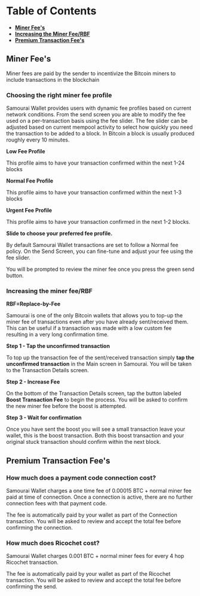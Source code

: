# Table of Contents
- [**Miner Fee's**](https://github.com/Samourai-Wallet/samourai-wallet-android/blob/develop/Guides/Fees.md#Miner-Fee's)
- [**Increasing the Miner Fee/RBF**](https://github.com/Samourai-Wallet/samourai-wallet-android/blob/develop/Guides/Fees.md#Increasing-the-miner-fee/RBF)
- [**Premium Transaction Fee's**](https://github.com/Samourai-Wallet/samourai-wallet-android/blob/develop/Guides/Fees.md#Premium-Transaction-Fee's)

## Miner Fee's

Miner fees are paid by the sender to incentivize the Bitcoin miners to include transactions in the blockchain

### Choosing the right miner fee profile

Samourai Wallet provides users with dynamic fee profiles based on current network conditions. From the send screen you are able to modify the fee used on a per-transaction basis using the fee slider. The fee slider can be adjusted based on current mempool activity to select how quickly you need the transaction to be added to a block. In Bitcoin a block is usually produced roughly every 10 minutes.

**Low Fee Profile**

This profile aims to have your transaction confirmed within the next 1-24 blocks

**Normal Fee Profile**

This profile aims to have your transaction confirmed within the next 1-3 blocks

**Urgent Fee Profile**

This profile aims to have your transaction confirmed in the next 1-2 blocks.

**Slide to choose your preferred fee profile.**
 
By default Samourai Wallet transactions are set to follow a Normal fee policy.  On the Send Screen, you can fine-tune and adjust your fee using the fee slider. 

You will be prompted to review the miner fee once you press the green send button. 

### Increasing the miner fee/RBF

**RBF=Replace-by-Fee**

Samourai is one of the only Bitcoin wallets that allows you to top-up the miner fee of transactions even after you have already sent/received them. This can be useful if a transaction was made with a low custom fee resulting in a very long confirmation time. 

**Step 1 - Tap the unconfirmed transaction**

To top up the transaction fee of the sent/received transaction simply **tap the unconfirmed transaction** in the Main screen in Samourai. You will be taken to the Transaction Details screen. 

**Step 2 - Increase Fee**

On the bottom of the Transaction Details screen, tap the button labeled  **Boost Transaction Fee** to begin the process. You will be asked to confirm the new miner fee before the boost is attempted. 

**Step 3 - Wait for confirmation**

Once you have sent the boost you will see a small transaction leave your wallet, this is the boost transaction. Both this boost transaction and your original stuck transaction should confirm within the next block.

## Premium Transaction Fee's 

### How much does a payment code connection cost?

Samourai Wallet charges a one time fee of 0.00015 BTC + normal miner fee paid at time of connection. Once a connection is active, there are no further connection fees with that payment code. 

The fee is automatically paid by your wallet as part of the Connection transaction. You will be asked to review and accept the total fee before confirming the connection. 

### How much does Ricochet cost?

Samourai Wallet charges 0.001 BTC + normal miner fees for every 4 hop Ricochet transaction.

The fee is automatically paid by your wallet as part of the Ricochet transaction. You will be asked to review and accept the total fee before confirming the send. 


